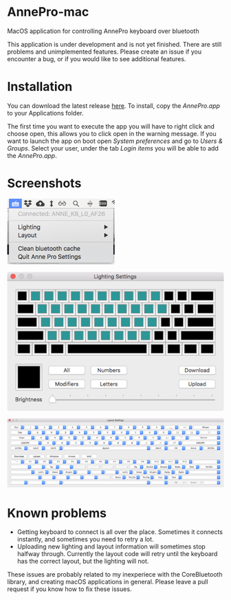 # AnnePro-mac
MacOS application for controlling AnnePro keyboard over bluetooth

This application is under development and is not yet finished. There are still problems and unimplemented features.
Please create an issue if you encounter a bug, or if you would like to see additional features.

# Installation
You can download the latest release [here](https://github.com/msvisser/AnnePro-mac/releases/latest). To install, copy the *AnnePro.app* to your Applications folder.

The first time you want to execute the app you will have to right click and choose open, this allows you to click open in 
the warning message. If you want to launch the app on boot open *System preferences* and go to *Users & Groups*. Select 
your user, under the tab *Login items* you will be able to add the *AnnePro.app*.

# Screenshots
![Status bar menu](screenshot/annepro-menu.png)

![Lighting window](screenshot/annepro-lighting.png)

![Layout window](screenshot/annepro-layout.png)

# Known problems
- Getting keyboard to connect is all over the place. Sometimes it connects instantly, and sometimes you need to retry a lot.
- Uploading new lighting and layout information will sometimes stop halfway through. Currently the layout code will
  retry until the keyboard has the correct layout, but the lighting will not.
  
These issues are probably related to my inexperiece with the CoreBluetooth library, and creating macOS applications in general.
Please leave a pull request if you know how to fix these issues.
